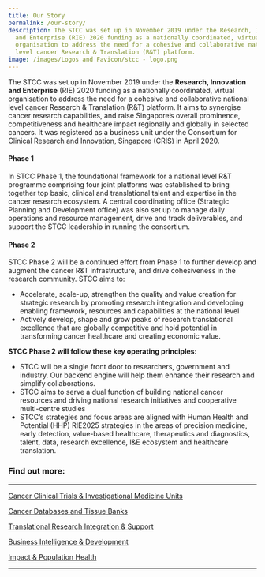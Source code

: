 ```yaml
---
title: Our Story
permalink: /our-story/
description: The STCC was set up in November 2019 under the Research, Innovation
  and Enterprise (RIE) 2020 funding as a nationally coordinated, virtual
  organisation to address the need for a cohesive and collaborative national
  level cancer Research & Translation (R&T) platform.
image: /images/Logos and Favicon/stcc - logo.png
---
```

The STCC was set up in November 2019 under the&nbsp;**Research, Innovation and Enterprise**&nbsp;(RIE) 2020 funding as a nationally coordinated, virtual organisation to address the need for a cohesive and collaborative national level cancer Research &amp; Translation (R&amp;T) platform. It aims to synergise cancer research capabilities, and raise Singapore’s overall prominence, competitiveness and healthcare impact regionally and globally in selected cancers. It was registered as a business unit under the Consortium for Clinical Research and Innovation, Singapore (CRIS) in April 2020.

#### Phase 1
In STCC Phase 1,&nbsp;the foundational framework for a national level R&amp;T programme comprising four joint platforms was established to bring together top basic, clinical and translational talent and expertise in the cancer research ecosystem. A central coordinating office (Strategic Planning and Development office) was also set up to manage daily operations and resource management, drive and track deliverables, and support the STCC leadership in running the consortium.

#### Phase 2
STCC Phase 2 will be a continued effort from Phase 1 to further develop and augment the cancer R&amp;T infrastructure, and drive cohesiveness in the research community. STCC aims to:

*   Accelerate, scale-up, strengthen the quality and value creation for strategic research by promoting research integration and developing enabling framework, resources and capabilities at the national level
*   Actively develop, shape and grow peaks of research translational excellence that are globally competitive and hold potential in transforming cancer healthcare and creating economic value.

**STCC Phase 2 will follow these key operating principles:**

*   STCC will be a single front door to researchers, government and industry. Our backend engine will help them enhance their research and simplify collaborations.
*   STCC aims to serve a dual function of building national cancer resources and driving national research initiatives and cooperative multi-centre studies
*   STCC’s strategies and focus areas are aligned with Human Health and Potential (HHP) RIE2025 strategies in the areas of precision medicine, early detection, value-based healthcare, therapeutics and diagnostics, talent, data, research excellence, I&amp;E ecosystem and healthcare translation.

	
	
### Find out more:

* * *

<a target="_blank" href="/platform-1/cancer-clinical-trials-and-investigational-medicine-units/">Cancer Clinical Trials &amp; Investigational Medicine Units</a>

<a target="_blank" href="/platform-2/cancer-databases-and-tissue-banks/">Cancer Databases and Tissue Banks</a>

<a target="_blank" href="/platform-3/translational-research-integration-support/">Translational Research Integration &amp; Support</a>

<a target="_blank" href="/platform-4/business-intelligence-development/">Business Intelligence &amp; Development</a>

<a target="_blank" href="/platform-5/impact-population-health/">Impact &amp; Population Health</a>

***